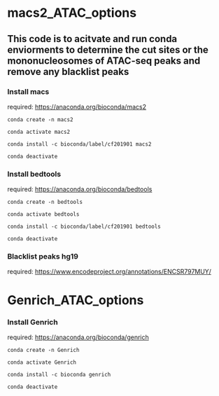 # macs2_ATAC_options

## This code is to acitvate and run conda enviorments to determine the cut sites or the mononucleosomes of ATAC-seq peaks and remove any blacklist peaks

### Install macs

required: https://anaconda.org/bioconda/macs2

```{bash}
conda create -n macs2

conda activate macs2

conda install -c bioconda/label/cf201901 macs2 

conda deactivate 
```

### Install bedtools
required: https://anaconda.org/bioconda/bedtools

```{bash}
conda create -n bedtools

conda activate bedtools

conda install -c bioconda/label/cf201901 bedtools 

conda deactivate 
```
### Blacklist peaks hg19
required: https://www.encodeproject.org/annotations/ENCSR797MUY/

# Genrich_ATAC_options

### Install Genrich

required: https://anaconda.org/bioconda/genrich

```{bash}
conda create -n Genrich

conda activate Genrich

conda install -c bioconda genrich

conda deactivate 
```

